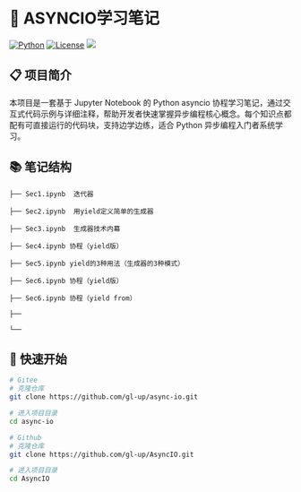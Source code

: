 # 🌟 ASYNCIO学习笔记
[![Python](https://img.shields.io/badge/python-3.10-blue.svg)](https://www.python.org/) 
[![License](https://img.shields.io/badge/license-MIT-green.svg)](LIENSE)  ![](https://img.shields.io/badge/Jupyter%20Notebook-8A2BE2)


## 📋 项目简介
本项目是一套基于 Jupyter Notebook 的 Python asyncio 协程学习笔记，通过交互式代码示例与详细注释，帮助开发者快速掌握异步编程核心概念。每个知识点都配有可直接运行的代码块，支持边学边练，适合 Python 异步编程入门者系统学习。


## 📚 笔记结构
```plaintext
├── Sec1.ipynb  迭代器

├── Sec2.ipynb  用yield定义简单的生成器

├── Sec3.ipynb  生成器技术内幕

├── Sec4.ipynb 协程（yield版）

├── Sec5.ipynb yield的3种用法（生成器的3种模式）

├── Sec6.ipynb 协程（yield版）

├── Sec6.ipynb 协程（yield from）

├── 

└── 

```
## 🚀 快速开始

```bash
# Gitee
# 克隆仓库
git clone https://github.com/gl-up/async-io.git

# 进入项目目录
cd async-io

# Github
# 克隆仓库
git clone https://github.com/gl-up/AsyncIO.git

# 进入项目目录
cd AsyncIO